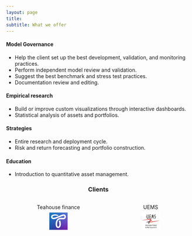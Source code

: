 ```yaml
---
layout: page
title:
subtitle: What we offer
---
```


#### Model Governance
* Help the client set up the best development, validation, and monitoring practices.
* Perform independent model review and validation.
* Suggest the best benchmark and stress test practices.
* Documentation review and editing.

#### Empirical research
* Build or improve custom visualizations through interactive dashboards.
* Statistical analysis of assets and portfolios.

#### Strategies
* Entire research and deployment cycle.
* Risk and return forecasting and portfolio construction.

#### Education
* Introduction to quantitative asset management.

<h3 style="text-align: center;">Clients</h3>

<div style="display: flex; justify-content: space-around;">
  <figure style="text-align: center;">
    <figcaption style="margin-bottom: 5px;">Teahouse finance</figcaption>
    <a href="https://teahouse.finance/">
    <img src="img/teahouse_finance_logo.png" alt="Teahouse" width="50" height="50">
    </a>  
  </figure>
  <figure style="text-align: center;">
    <figcaption style="margin-bottom: 5px;">UEMS</figcaption>
    <a href="https://www.uems.br/">
    <img src="img/UEMS.png" alt="UEMS" width="50" height="50">
    </a>
  </figure>
</div>
